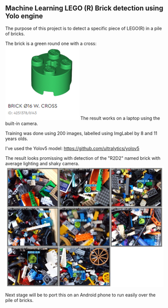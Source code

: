 ## Machine Learning LEGO (R) Brick detection using Yolo engine

The purpose of this project is to detect a specific piece of LEGO(R) in a pile of bricks.

The brick is a green round one with a cross:
![brick result](https://github.com/tibocap/YoloBrick/blob/main/Brick016w.Cross.png)
The result works on a laptop using the built-in camera.

Training was done using 200 images, labelled using ImgLabel by 8 and 11 years olds.

I've used the Yolov5 model: https://github.com/ultralytics/yolov5

The result looks promissing with detection of the "R2D2" named brick with average lighting and shaky camera.
![brick result](https://github.com/tibocap/YoloBrick/blob/main/Result.jpg)


Next stage will be to port this on an Android phone to run easily over the pile of bricks.

